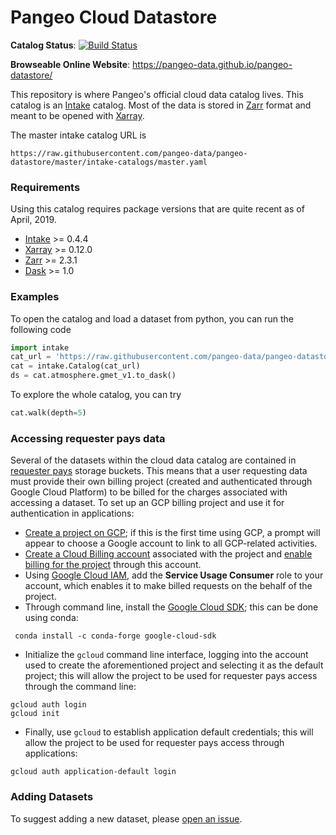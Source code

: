# Pangeo Cloud Datastore

**Catalog Status**: [![Build Status](https://travis-ci.org/pangeo-data/pangeo-datastore.svg?branch=master)](https://travis-ci.org/pangeo-data/pangeo-datastore) 

**Browseable Online Website**: <https://pangeo-data.github.io/pangeo-datastore/>

This repository is where Pangeo's official cloud data catalog lives.
This catalog is an [Intake](https://github.com/ContinuumIO/intake) catalog.
Most of the data is stored in [Zarr](https://github.com/zarr-developers/zarr) format
and meant to be opened with [Xarray](http://xarray.pydata.org/en/latest/).

The master intake catalog URL is
```
https://raw.githubusercontent.com/pangeo-data/pangeo-datastore/master/intake-catalogs/master.yaml
```

### Requirements

Using this catalog requires package versions that are quite recent as of April, 2019.

- [Intake](https://github.com/ContinuumIO/intake) >= 0.4.4
- [Xarray](http://xarray.pydata.org/en/latest/) >= 0.12.0
- [Zarr](https://github.com/zarr-developers/zarr) >= 2.3.1
- [Dask](https://docs.dask.org/en/latest/) >= 1.0

### Examples

To open the catalog and load a dataset from python, you can run the following code

```python
import intake
cat_url = 'https://raw.githubusercontent.com/pangeo-data/pangeo-datastore/master/intake-catalogs/master.yaml'
cat = intake.Catalog(cat_url)
ds = cat.atmosphere.gmet_v1.to_dask()
```

To explore the whole catalog, you can try
```python
cat.walk(depth=5)
```

### Accessing requester pays data

Several of the datasets within the cloud data catalog are contained in [requester pays](https://cloud.google.com/storage/docs/requester-pays) storage buckets.
This means that a user requesting data must provide their own billing project (created and authenticated through Google Cloud Platform) to be billed for the charges associated with accessing a dataset.
To set up an GCP billing project and use it for authentication in applications:

- [Create a project on GCP](https://cloud.google.com/resource-manager/docs/creating-managing-projects#creating_a_project); if this is the first time using GCP, a prompt will appear to choose a Google account to link to all GCP-related activities.
- [Create a Cloud Billing account](https://cloud.google.com/billing/docs/how-to/manage-billing-account#create_a_new_billing_account) associated with the project and [enable billing for the project](https://cloud.google.com/billing/docs/how-to/modify-project#enable_billing_for_a_project) through this account.
- Using [Google Cloud IAM](https://cloud.google.com/iam/docs/granting-changing-revoking-access#granting-console), add the **Service Usage Consumer** role to your account, which enables it to make billed requests on the behalf of the project.
- Through command line, install the [Google Cloud SDK](https://cloud.google.com/sdk); this can be done using conda:
```
 conda install -c conda-forge google-cloud-sdk 
```
- Initialize the `gcloud` command line interface, logging into the account used to create the aforementioned project and selecting it as the default project; this will allow the project to be used for requester pays access through the command line:
```
gcloud auth login
gcloud init
```
- Finally, use `gcloud` to establish application default credentials; this will allow the project to be used for requester pays access through applications:
```
gcloud auth application-default login
```

### Adding Datasets

To suggest adding a new dataset, please [open an issue](https://github.com/pangeo-data/pangeo-datastore/issues).
